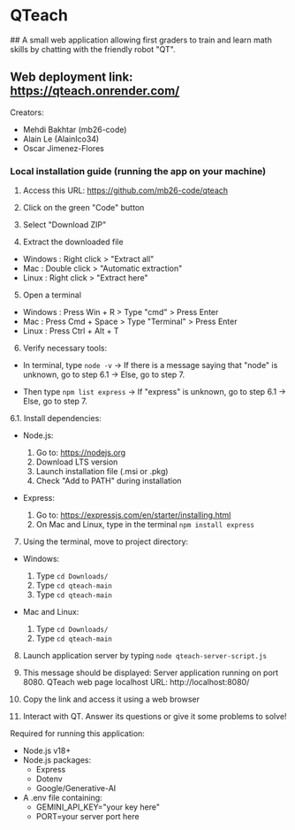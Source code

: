 # QTeach

## A small web application allowing first graders to train and learn math skills by chatting with the friendly robot "QT".

## Web deployment link: https://qteach.onrender.com/

Creators: 
- Mehdi Bakhtar (mb26-code)
- Alain Le (AlainIco34)
- Oscar Jimenez-Flores


### Local installation guide (running the app on your machine)

1. Access this URL: https://github.com/mb26-code/qteach

2. Click on the green "Code" button

3. Select "Download ZIP"

4. Extract the downloaded file
  - Windows : Right click > "Extract all"
  - Mac : Double click > "Automatic extraction"
  - Linux : Right click > "Extract here"

5. Open a terminal
  - Windows : Press Win + R > Type "cmd" > Press Enter
  - Mac : Press Cmd + Space > Type "Terminal" > Press Enter
  - Linux : Press Ctrl + Alt + T

6. Verify necessary tools:
  - In terminal, type `node -v`
   -> If there is a message saying that "node" is unknown, go to step 6.1
   -> Else, go to step 7.

  - Then type `npm list express`
   -> If "express" is unknown, go to step 6.1
   -> Else, go to step 7.

  6.1. Install dependencies:
  - Node.js:
    1. Go to: https://nodejs.org
    2. Download LTS version
    3. Launch installation file (.msi or .pkg)
    4. Check "Add to PATH" during installation

  - Express:
    1. Go to: https://expressjs.com/en/starter/installing.html
    2. On Mac and Linux, type in the terminal `npm install express`

7. Using the terminal, move to project directory:
  - Windows:
      1. Type `cd Downloads/`
      2. Type `cd qteach-main`
      3. Type `cd qteach-main`

  - Mac and Linux:
      1. Type `cd Downloads/`
      2. Type `cd qteach-main`

8. Launch application server by typing `node qteach-server-script.js`

9. This message should be displayed:
  Server application running on port 8080.
  QTeach web page localhost URL: http://localhost:8080/

10. Copy the link and access it using a web browser
  
11. Interact with QT. Answer its questions or give it some problems to solve!



Required for running this application:
- Node.js v18+
- Node.js packages:
  - Express
  - Dotenv
  - Google/Generative-AI
- A .env file containing:
  - GEMINI_API_KEY="your key here"
  - PORT=your server port here
